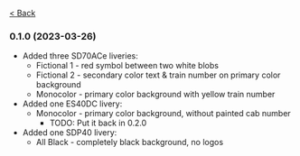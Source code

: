 [< Back](./README.md)

### 0.1.0 (2023-03-26)
* Added three SD70ACe liveries:
   * Fictional 1 - red symbol between two white blobs
   * Fictional 2 - secondary color text & train number on primary color background
   * Monocolor - primary color background with yellow train number
* Added one ES40DC livery:
   * Monocolor - primary color background, without painted cab number
      * TODO: Put it back in 0.2.0
* Added one SDP40 livery:
   * All Black - completely black background, no logos
